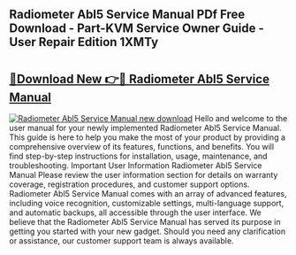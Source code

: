 ## Radiometer Abl5 Service Manual PDf Free Download - Part-KVM Service Owner Guide - User Repair Edition 1XMTy

# <h2><a href="http://bc53520.oget.top/?id=Radiometer+Abl5+Service+Manual">🔗Download New 👉🔴 Radiometer Abl5 Service Manual</a></h2>

[![Radiometer Abl5 Service Manual new download](https://i.imgur.com/5g1atiW.png)](http://bc53520.oget.top/?id=Radiometer+Abl5+Service+Manual)
Hello and welcome to the user manual for your newly implemented Radiometer Abl5 Service Manual. This guide is here to help you make the most of your product by providing a comprehensive overview of its features, functions, and benefits. You will find step-by-step instructions for installation, usage, maintenance, and troubleshooting. Important User Information Radiometer Abl5 Service Manual Please review the user information section for details on warranty coverage, registration procedures, and customer support options. Radiometer Abl5 Service Manual comes with an array of advanced features, including voice recognition, customizable settings, multi-language support, and automatic backups, all accessible through the user interface. We believe that the Radiometer Abl5 Service Manual has served its purpose in getting you started with your new gadget. Should you need any clarification or assistance, our customer support team is always available.
